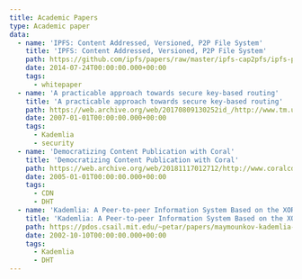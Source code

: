 ```yaml
---
title: Academic Papers
type: Academic paper
data:
  - name: 'IPFS: Content Addressed, Versioned, P2P File System'
    title: 'IPFS: Content Addressed, Versioned, P2P File System'
    path: https://github.com/ipfs/papers/raw/master/ipfs-cap2pfs/ipfs-p2p-file-system.pdf
    date: 2014-07-24T00:00:00.000+00:00
    tags:
      - whitepaper
  - name: 'A practicable approach towards secure key-based routing'
    title: 'A practicable approach towards secure key-based routing'
    path: https://web.archive.org/web/20170809130252id_/http://www.tm.uka.de/doc/SKademlia_2007.pdf
    date: 2007-01-01T00:00:00.000+00:00
    tags:
      - Kademlia
      - security
  - name: 'Democratizing Content Publication with Coral'
    title: 'Democratizing Content Publication with Coral'
    path: https://web.archive.org/web/20181117012712/http://www.coralcdn.org/docs/coral-nsdi04.pdf
    date: 2005-01-01T00:00:00.000+00:00
    tags:
      - CDN
      - DHT
  - name: 'Kademlia: A Peer-to-peer Information System Based on the XOR Metric'
    title: 'Kademlia: A Peer-to-peer Information System Based on the XOR Metric'
    path: https://pdos.csail.mit.edu/~petar/papers/maymounkov-kademlia-lncs.pdf
    date: 2002-10-10T00:00:00.000+00:00
    tags:
      - Kademlia
      - DHT
---
```

